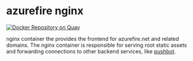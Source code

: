 # azurefire nginx

[![Docker Repository on Quay](https://quay.io/repository/smashwilson/az-nginx/status "Docker Repository on Quay")](https://quay.io/repository/smashwilson/az-nginx)

nginx container the provides the frontend for azurefire.net and related domains. The nginx container is responsible for serving root static assets and forwarding connections to other backend services, like [pushbot](https://github.com/smashwilson/pushbot).
